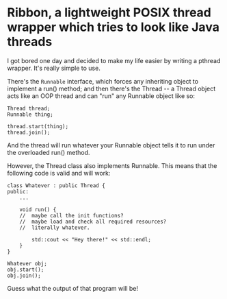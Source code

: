 # Ribbon, a lightweight POSIX thread wrapper which tries to look like Java threads

I got bored one day and decided to make my life easier by writing a pthread wrapper. It's really simple to use. 


There's the ```Runnable``` interface, which forces any inheriting object to implement a run() method; and then there's the Thread -- a Thread object acts like an OOP thread and can "run" any Runnable object like so:

```
Thread thread;
Runnable thing;

thread.start(thing);
thread.join();
```

And the thread will run whatever your Runnable object tells it to run under the overloaded run() method.

However, the Thread class also implements Runnable. This means that the following code is valid and will work:

```
class Whatever : public Thread {
public:
    ...
    
    void run() {
    //  maybe call the init functions?
    //  maybe load and check all required resources?
    //  literally whatever.
    
        std::cout << "Hey there!" << std::endl;
    }
}

Whatever obj;
obj.start();
obj.join();
```

Guess what the output of that program will be!
